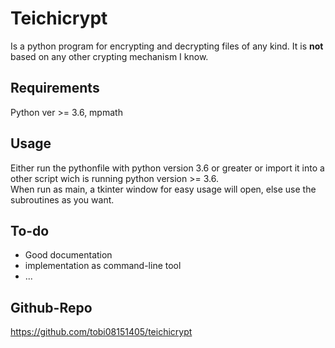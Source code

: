# Teichicrypt
Is a python program for encrypting and decrypting files of any kind. It is **not** based on any other crypting mechanism I know.
## Requirements
Python ver >= 3.6, mpmath
## Usage
Either run the pythonfile with python version 3.6 or greater or import it into a other script wich is running python version >= 3.6.  
When run as main, a tkinter window for easy usage will open, else use the subroutines as you want.
## To-do
  * Good documentation
  * implementation as command-line tool
  * ...
## Github-Repo
https://github.com/tobi08151405/teichicrypt
